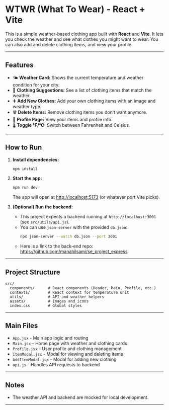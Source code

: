 # WTWR (What To Wear) - React + Vite

This is a simple weather-based clothing app built with **React** and **Vite**. It lets you check the weather and see what clothes you might want to wear. You can also add and delete clothing items, and view your profile.

---

## Features

- 🌤️ **Weather Card:** Shows the current temperature and weather condition for your city.
- 🧢 **Clothing Suggestions:** See a list of clothing items that match the weather.
- ➕ **Add New Clothes:** Add your own clothing items with an image and weather type.
- 🗑️ **Delete Items:** Remove clothing items you don’t want anymore.
- 👤 **Profile Page:** View your items and profile info.
- 🌡️ **Toggle °F/°C:** Switch between Fahrenheit and Celsius.

---

## How to Run

1. **Install dependencies:**

   ```bash
   npm install
   ```

2. **Start the app:**

   ```bash
   npm run dev
   ```

   The app will open at [http://localhost:5173](http://localhost:5173) (or whatever port Vite picks).

3. **(Optional) Run the backend:**
   - This project expects a backend running at `http://localhost:3001` (see `src/utils/api.js`).
   - You can use `json-server` with the provided `db.json`:
     ```bash
     npx json-server --watch db.json --port 3001
     ```
   - Here is a link to the back-end repo: https://github.com/manahilsami/se_project_express

---

## Project Structure

```
src/
  components/      # React components (Header, Main, Profile, etc.)
  contexts/        # React context for temperature unit
  utils/           # API and weather helpers
  assets/          # Images and icons
  index.css        # Global styles
```

---

## Main Files

- `App.jsx` - Main app logic and routing
- `Main.jsx` - Home page with weather and clothing cards
- `Profile.jsx` - User profile and clothing management
- `ItemModal.jsx` - Modal for viewing and deleting items
- `AddItemModal.jsx` - Modal for adding new clothing
- `api.js` - Handles API requests to backend

---

## Notes

- The weather API and backend are mocked for local development.

---
